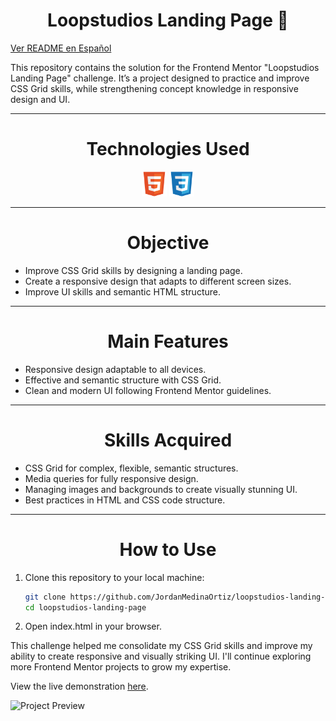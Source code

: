 <h1 align="center">Loopstudios Landing Page 🎥</h1>

<p align="left">
  <a href="README_ES.md" target="_blank">
    Ver README en Español
  </a>
</p>

<p>This repository contains the solution for the Frontend Mentor "Loopstudios Landing Page" challenge. It’s a project designed to practice and improve CSS Grid skills, while strengthening concept knowledge in responsive design and UI.</p>
<hr>

<h1 align="center">Technologies Used</h1>
<div align="center">
  <img src="https://github.com/devicons/devicon/blob/master/icons/html5/html5-original.svg" alt="HTML5" title="HTML5" width="40px">
  <img src="https://github.com/devicons/devicon/blob/master/icons/css3/css3-original.svg" alt="CSS3" title="CSS3" width="40px">
</div>
<hr>

<h1 align="center">Objective</h1>
<ul>
  <li>Improve CSS Grid skills by designing a landing page.</li>
  <li>Create a responsive design that adapts to different screen sizes.</li>
  <li>Improve UI skills and semantic HTML structure.</li>
</ul>
<hr>

<h1 align="center">Main Features</h1>
<ul>
  <li>Responsive design adaptable to all devices.</li>
  <li>Effective and semantic structure with CSS Grid.</li>
  <li>Clean and modern UI following Frontend Mentor guidelines.</li>
</ul>
<hr>

<h1 align="center">Skills Acquired</h1>
<ul>
  <li>CSS Grid for complex, flexible, semantic structures.</li>
  <li>Media queries for fully responsive design.</li>
  <li>Managing images and backgrounds to create visually stunning UI.</li>
  <li>Best practices in HTML and CSS code structure.</li>
</ul>
<hr>

<h1 align="center">How to Use</h1>

1. Clone this repository to your local machine:

   ```sh
   git clone https://github.com/JordanMedinaOrtiz/loopstudios-landing-page.git
   cd loopstudios-landing-page
2. Open index.html in your browser.

<p>This challenge helped me consolidate my CSS Grid skills and improve my ability to create responsive and visually striking UI. I'll continue exploring more Frontend Mentor projects to grow my expertise.</p> <p>View the live demonstration <a href="https://jordanmedinaortiz.github.io/loopstudios-landing-page/" target="_blank">here</a>.</p>
<img src="loopstudios-landing-page.png" alt="Project Preview" title="Loopstudios Landing Page">
